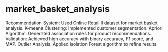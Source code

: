 # market_basket_analysis

Recommendation System: Used Online Retail II dataset for market basket analysis.
K-means Clustering: Implemented customer segmentation.
Apriori Algorithm: Generated association rules for product recommendations.
Validation: Achieved high accuracy with binary accuracy, F1 score, and MAP.
Outlier Analysis: Applied Isolation Forest algorithm to refine results.

